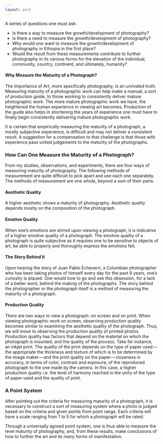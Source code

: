 ```yaml
---
layout: post
---
```


A series of questions one must ask:

- Is there a way to measure the growth/development of photography?
- Is there a need to measure the growth/development of photography?
- Why would one want to measure the growth/development of photography in Ethiopia in the first place?
- Would the result from these measurements contribute to further photography in its various forms for the elevation of the individual, community, country, continent, and ultimately, humanity?

#### Why Measure the Maturity of a Photograph?

The importance of Art, more specifically photography, is an unrivaled truth. Measuring maturity of a photographic work can help make a manual, a sort of production guide, to those working to consistently deliver mature photographic work. The more mature photographic work we have, the heightened the human experience in viewing art becomes. Production of the guide also helps in shortening the years of experience one must have to finally begin consistently delivering mature photographic work.

It is certain that empirically measuring the maturity of a photograph, a mostly subjective experience, is difficult and may not deliver a consistent result. A suggestion for a compensation to that challenge is that those with experience pass united judgements to the maturity of the photographs.

### How Can One Measure the Maturity of a Photograph?

From my studies, observations, and experiments, there are four ways of measuring maturity of photography. The following methods of measurement are quite difficult to pick apart and use each one separately. The methods of measurement are one whole, beyond a sum of their parts.

#### Aesthetic Quality

A higher aesthetic shows a maturity of photography. Aesthetic quality depends mostly on the composition of the photograph.

#### Emotive Quality

When one’s emotions are stirred upon viewing a photograph, it is indicative of a higher emotive quality of a photograph. The emotive quality of a photograph is quite subjective as it requires one to be sensitive to objects of art, be able to properly and thoroughly express the emotions felt.

#### The Story Behind It

Upon hearing the story of Juan Pablo Echeverri, a Columbian photographer who has been taking photos of himself every day for the past 8 years, one’s curiosity is piqued. One would love to go and see this obsession, for a lack of a better word, behind the making of the photographs. The story behind the photographer or the photograph itself is a method of measuring the maturity of a photograph.

#### Production Quality

There are two ways to view a photograph: on screen and on print. When viewing photographic work on screen, observing production quality becomes similar to examining the aesthetic quality of the photograph. Thus, we will move to observing the production quality of printed photos. Production quality has factors that depend on the material on which the photograph is mounted, and the quality of the process. Take for instance, an inkjet print. The quality of the print depends on the type of paper used — the appropriate the thickness and texture of which is to be determined by the image maker — and the print quality on the paper — closeness in accuracy, in terms of color, contrast and exposure, of the reproduced photograph to the one made by the camera. In this case, a higher production quality i.e. the level of harmony reached in the unity of the type of paper used and the quality of print.

### A Point System

After pointing out the criteria for measuring maturity of a photograph, it is necessary to construct a sort of measuring system where a photo is judged based on the criteria and given points from point range. Each criteria will have a scale ranging from 1 to 5 for which a photograph will be rated.

Through a universally agreed point system, one is thus able to measure the level maturity of photography, and, from these results, make conclusions of how to further the art and its many forms of manifestation.